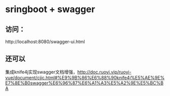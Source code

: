 # sringboot + swagger

## 访问：
http://localhost:8080/swagger-ui.html

## 还可以
集成knife4j实现swagger文档增强，http://doc.ruoyi.vip/ruoyi-vue/document/cjjc.html#%E9%9B%86%E6%88%90knife4j%E5%AE%9E%E7%8E%B0swagger%E6%96%87%E6%A1%A3%E5%A2%9E%E5%BC%BA